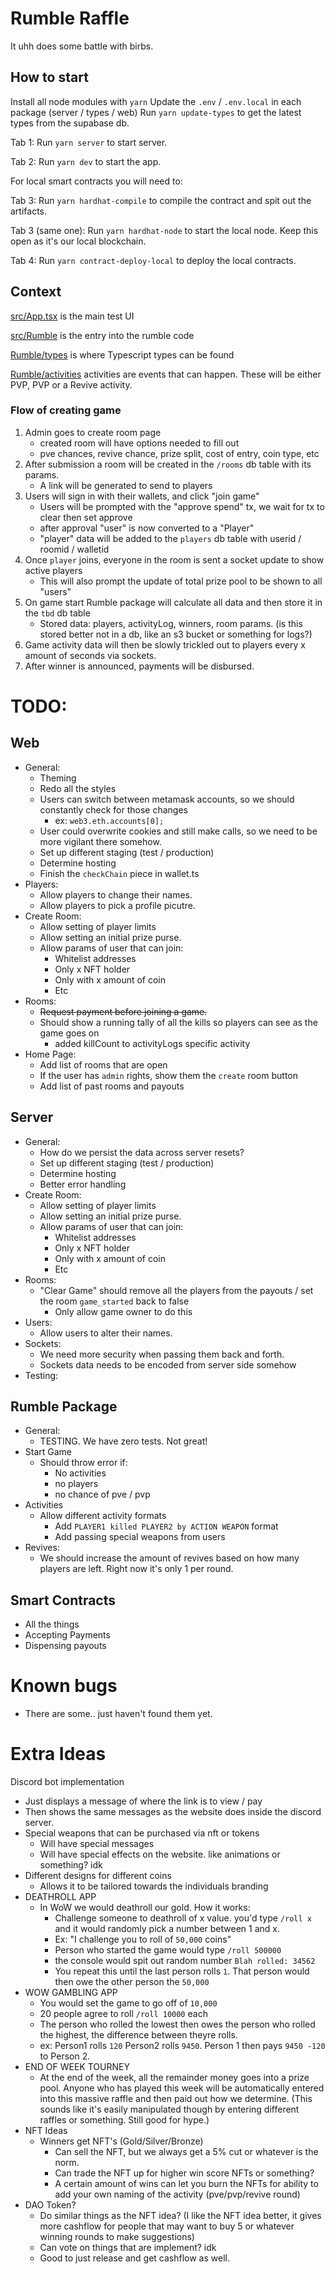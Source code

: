 # Rumble Raffle

It uhh does some battle with birbs.


## How to start


Install all node modules with `yarn`
Update the `.env` / `.env.local` in each package (server / types / web)
Run `yarn update-types` to get the latest types from the supabase db.

Tab 1: Run `yarn server` to start server.

Tab 2: Run `yarn dev` to start the app.

For local smart contracts you will need to:

Tab 3: Run `yarn hardhat-compile` to compile the contract and spit out the artifacts.

Tab 3 (same one): Run `yarn hardhat-node` to start the local node. Keep this open as it's our local blockchain.

Tab 4: Run `yarn contract-deploy-local` to deploy the local contracts.




## Context

[src/App.tsx](src/App.tsx) is the main test UI

[src/Rumble](src/Rumble/) is the entry into the rumble code

[Rumble/types](src/Rumble/types/) is where Typescript types can be found

[Rumble/activities](src/Rumble/activities/) activities are events that can happen. These will be either PVP, PVP or a Revive activity.

### Flow of creating game

1. Admin goes to create room page
    - created room will have options needed to fill out
    - pve chances, revive chance, prize split, cost of entry, coin type, etc
2. After submission a room will be created in the `/rooms` db table with its params.
    - A link will be generated to send to players
3. Users will sign in with their wallets, and click "join game"
    - Users will be prompted with the "approve spend" tx, we wait for tx to clear then set approve
    - after approval "user" is now converted to a "Player"
    - "player" data will be added to the `players` db table with userid / roomid / walletid
4. Once `player` joins, everyone in the room is sent a socket update to show active players
    - This will also prompt the update of total prize pool to be shown to all "users"
5. On game start Rumble package will calculate all data and then store it in the `tbd` db table
    - Stored data: players, activityLog, winners, room params. (is this stored better not in a db, like an s3 bucket or something for logs?)
6. Game activity data will then be slowly trickled out to players every x amount of seconds via sockets.
7. After winner is announced, payments will be disbursed.

# TODO:

## Web

- General:
  - Theming
  - Redo all the styles
  - Users can switch between metamask accounts, so we should constantly check for those changes
    - ex: `web3.eth.accounts[0];`
  - User could overwrite cookies and still make calls, so we need to be more vigilant there somehow.
  - Set up different staging (test / production)
  - Determine hosting
  - Finish the `checkChain` piece in wallet.ts
- Players:
  - Allow players to change their names.
  - Allow players to pick a profile picutre.
- Create Room:
  - Allow setting of player limits
  - Allow setting an initial prize purse.
  - Allow params of user that can join:
    - Whitelist addresses
    - Only x NFT holder
    - Only with x amount of coin
    - Etc
- Rooms:
  - ~~Request payment before joining a game.~~
  - Should show a running tally of all the kills so players can see as the game goes on
    - added killCount to activityLogs specific activity
- Home Page:
  - Add list of rooms that are open
  - If the user has `admin` rights, show them the `create` room button
  - Add list of past rooms and payouts

## Server

- General:
  - How do we persist the data across server resets?
  - Set up different staging (test / production)
  - Determine hosting
  - Better error handling
- Create Room:
  - Allow setting of player limits
  - Allow setting an initial prize purse.
  - Allow params of user that can join:
    - Whitelist addresses
    - Only x NFT holder
    - Only with x amount of coin
    - Etc
- Rooms:
  - "Clear Game" should remove all the players from the payouts / set the room `game_started` back to false
    - Only allow game owner to do this
- Users:
  - Allow users to alter their names.
- Sockets:
  - We need more security when passing them back and forth.
  - Sockets data needs to be encoded from server side somehow
- Testing:

## Rumble Package

- General:
  - TESTING. We have zero tests. Not great!
- Start Game
  - Should throw error if:
    - No activities
    - no players
    - no chance of pve / pvp
- Activities
  - Allow different activity formats
    - Add `PLAYER1 killed PLAYER2 by ACTION WEAPON` format
    - Add passing special weapons from users
- Revives:
  - We should increase the amount of revives based on how many players are left. Right now it's only 1 per round.

## Smart Contracts

- All the things
- Accepting Payments
- Dispensing payouts


# Known bugs

- There are some.. just haven't found them yet.

# Extra Ideas

Discord bot implementation
  - Just displays a message of where the link is to view / pay
  - Then shows the same messages as the website does inside the discord server.
- Special weapons that can be purchased via nft or tokens
  - Will have special messages
  - Will have special effects on the website. like animations or something? idk
- Different designs for different coins
  - Allows it to be tailored towards the individuals branding
- DEATHROLL APP
  - In WoW we would deathroll our gold. How it works:
    - Challenge someone to deathroll of x value. you'd type `/roll x` and it would randomly pick a number between 1 and x.
    - Ex: "I challenge you to roll of `50,000` coins"
    - Person who started the game would type `/roll 500000`
    - the console would spit out random number `Blah rolled: 34562`
    - You repeat this until the last person rolls `1`. That person would then owe the other person the `50,000`
- WOW GAMBLING APP
  - You would set the game to go off of `10,000`
  - 20 people agree to roll `/roll 10000` each
  - The person who rolled the lowest then owes the person who rolled the highest, the difference between theyre rolls.
  - ex: Person1 rolls `120` Person2 rolls `9450`. Person 1 then pays `9450 -120` to Person 2.
- END OF WEEK TOURNEY
  - At the end of the week, all the remainder money goes into a prize pool. Anyone who has played this week will be automatically entered into this massive raffle and then paid out how we determine. (This sounds like it's easily manipulated though by entering different raffles or something. Still good for hype.)
- NFT Ideas
  - Winners get NFT's (Gold/Silver/Bronze)
    - Can sell the NFT, but we always get a 5% cut or whatever is the norm.
    - Can trade the NFT up for higher win score NFTs or something?
    - A certain amount of wins can let you burn the NFTs for ability to add your own naming of the activity (pve/pvp/revive round)
- DAO Token?
  - Do similar things as the NFT idea? (I like the NFT idea better, it gives more cashflow for people that may want to buy 5 or whatever winning rounds to make suggestions)
  - Can vote on things that are implement? idk
  - Good to just release and get cashflow as well.
